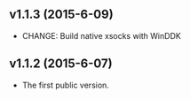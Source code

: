 v1.1.3 (2015-6-09)
-----------
* CHANGE: Build native xsocks with WinDDK


v1.1.2 (2015-6-07)
-----------
* The first public version.
